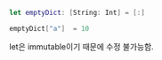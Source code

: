 
```swift
let emptyDict: [String: Int] = [:]

emptyDict["a"]  = 10
```

let은 immutable이기 때문에 수정 불가능함.